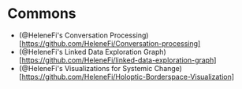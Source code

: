Commons
=======
* (@HeleneFi's Conversation Processing) [https://github.com/HeleneFi/Conversation-processing]
* (@HeleneFi's Linked Data Exploration Graph) [https://github.com/HeleneFi/linked-data-exploration-graph]
* (@HeleneFi's Visualizations for Systemic Change) [https://github.com/HeleneFi/Holoptic-Borderspace-Visualization]
